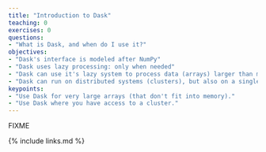 ```yaml
---
title: "Introduction to Dask"
teaching: 0
exercises: 0
questions:
- "What is Dask, and when do I use it?"
objectives:
- "Dask's interface is modeled after NumPy"
- "Dask uses lazy processing: only when needed"
- "Dask can use it's lazy system to process data (arrays) larger than memory"
- "Dask can run on distributed systems (clusters), but also on a single computer"
keypoints:
- "Use Dask for very large arrays (that don't fit into memory)."
- "Use Dask where you have access to a cluster."
---
```

FIXME

{% include links.md %}


